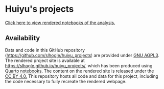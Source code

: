 # Huiyu's projects

[Click here to view rendered notebooks of the analysis.](https://slhogle.github.io/huiyu_projects/)

## Availability

Data and code in this GitHub repository (<https://github.com/slhogle/huiyu_projects>) are provided under [GNU AGPL3](https://www.gnu.org/licenses/agpl-3.0.html).
The rendered project site is available at <https://slhogle.github.io/huiyu_projects/>, which has been produced using [Quarto notebooks](https://quarto.org/). 
The content on the rendered site is released under the [CC BY 4.0.](https://creativecommons.org/licenses/by/4.0/)
This repository hosts all code and data for this project, including the code necessary to fully recreate the rendered webpage.
